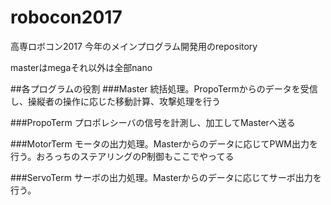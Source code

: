 # robocon2017
高専ロボコン2017
今年のメインプログラム開発用のrepository

masterはmegaそれ以外は全部nano

##各プログラムの役割
###Master
統括処理。PropoTermからのデータを受信し、操縦者の操作に応じた移動計算、攻撃処理を行う

###PropoTerm
プロポレシーバの信号を計測し、加工してMasterへ送る

###MotorTerm
モータの出力処理。Masterからのデータに応じてPWM出力を行う。おろっちのステアリングのP制御もここでやってる

###ServoTerm
サーボの出力処理。Masterからのデータに応じてサーボ出力を行う。

